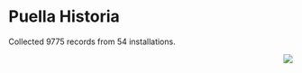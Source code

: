 # Puella Historia

Collected 9775 records from 54 installations.

<p align="right"><img src="https://xn--80aalyho.xn--p1ai/magireco/NAgitan/img/kagome.png" /></p>
